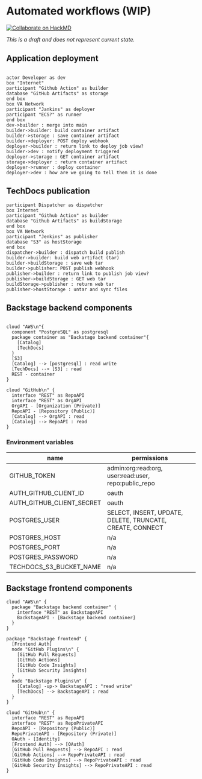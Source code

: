 # Automated workflows (WIP)

[![Collaborate on HackMD](https://hackmd.io/LGwdWMlvTOOfyXBzLw9hyg/badge)](https://hackmd.io/LGwdWMlvTOOfyXBzLw9hyg)

*This is a draft and does not represent current state.*

## Application deployment

```plantuml

actor Developer as dev 
box "Internet"
participant "Github Action" as builder
database "GitHub Artifacts" as storage
end box
box VA Network
participant "Jankins" as deployer
participant "ECS?" as runner
end box
dev->builder : merge into main
builder->builder: build container artifact
builder->storage : save container artifact
builder->deployer: POST deploy webhook
deployer->builder : return link to deploy job view?
builder->dev : notify deployment triggered
deployer->storage : GET container artifact 
storage->deployer : return container artifact
deployer->runner : deploy container
deployer->dev : how are we going to tell them it is done
```

## TechDocs publication 

```plantuml
participant Dispatcher as dispatcher 
box Internet 
participant "Github Action" as builder
database "Github Artifacts" as buildStorage
end box
box VA Network
participant "Jenkins" as publisher
database "S3" as hostStorage
end box
dispatcher->builder : dispatch build publish 
builder->builder: build web artifact (tar)
builder->buildStorage : save web tar
builder->publisher: POST publish webhook
publisher->builder : return link to publish job view?
publisher->buildStorage : GET web tar 
buildStorage->publisher : return web tar
publisher->hostStorage : untar and sync files
```

## Backstage backend components

```plantuml

cloud "AWS\n"{
  component "PostgreSQL" as postgresql
  package container as "Backstage backend container"{
    [Catalog]
    [TechDocs]
  } 
  [S3]
  [Catalog] --> [postgresql] : read write
  [TechDocs] --> [S3] : read 
  REST - container
}

cloud "GitHub\n" {
  interface "REST" as RepoAPI
  interface "REST" as OrgAPI
  OrgAPI - [Organization (Private)]
  RepoAPI - [Repository (Public)]
  [Catalog] --> OrgAPI : read
  [Catalog] --> RepoAPI : read
}
```

### Environment variables 

| name | permissions | 
| -------- | -------- | 
| GITHUB_TOKEN| admin:org:read:org, user:read:user, repo:public_repo     | Backstage backend container     |
|AUTH_GITHUB_CLIENT_ID| oauth     | 
| AUTH_GITHUB_CLIENT_SECRET| oauth     | 
| POSTGRES_USER| SELECT, INSERT, UPDATE, DELETE, TRUNCATE, CREATE, CONNECT     | 
| POSTGRES_HOST| n/a     |  
| POSTGRES_PORT| n/a     |  
| POSTGRES_PASSWORD| n/a     | 
| TECHDOCS_S3_BUCKET_NAME | n/a     | 

## Backstage frontend components
```plantuml
cloud "AWS\n" {
  package "Backstage backend container" {
    interface "REST" as BackstageAPI
    BackstageAPI - [Backstage backend container]
  }
}

package "Backstage frontend" {
  [Frontend Auth]
  node "GitHub Plugins\n" {
    [GitHub Pull Requests] 
    [GitHub Actions]
    [GitHub Code Insights]
    [GitHub Security Insights]
  }
  node "Backstage Plugins\n" {
    [Catalog] -up-> BackstageAPI : "read write"
    [TechDocs] --> BackstageAPI : read
  }
}

cloud "GitHub\n" {
  interface "REST" as RepoAPI
  interface "REST" as RepoPrivateAPI
  RepoAPI - [Repository (Public)]
  RepoPrivateAPI - [Repository (Private)]
  OAuth - [Identity]
  [Frontend Auth] --> [OAuth]
  [GitHub Pull Requests] --> RepoAPI : read
  [GitHub Actions] --> RepoPrivateAPI : read
  [GitHub Code Insights] --> RepoPrivateAPI : read
  [GitHub Security Insights] --> RepoPrivateAPI : read
}

```




